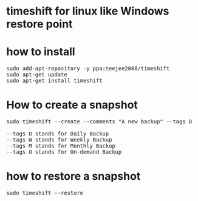 # timeshift for linux like Windows restore point
# how to install
<pre>
sudo add-apt-repository -y ppa:teejee2008/timeshift
sudo apt-get update
sudo apt-get install timeshift
</pre>

# How to create a snapshot
<pre>
sudo timeshift --create --comments "A new backup" --tags D

--tags D stands for Daily Backup
--tags W stands for Weekly Backup
--tags M stands for Monthly Backup
--tags O stands for On-demand Backup
</pre>

# how to restore a snapshot
<pre>
sudo timeshift --restore
</pre>

